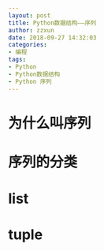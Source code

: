 ```yaml
---
layout: post
title: Python数据结构——序列
author: zzxun
date: 2018-09-27 14:32:03
categories:
- 编程
tags:
- Python
- Python数据结构
- Python 序列
---
```


# 为什么叫序列 #

# 序列的分类 #

# list #

# tuple #
